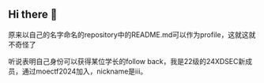 ## Hi there 👋

<!--
**wasake/wasake** is a ✨ _special_ ✨ repository because its `README.md` (this file) appears on your GitHub profile.

Here are some ideas to get you started:

- 🔭 I’m currently working on ...
- 🌱 I’m currently learning ...
- 👯 I’m looking to collaborate on ...
- 🤔 I’m looking for help with ...
- 💬 Ask me about ...
- 📫 How to reach me: ...
- 😄 Pronouns: ...
- ⚡ Fun fact: ...
-->

原来以自己的名字命名的repository中的README.md可以作为profile，这就这就不奇怪了

听说表明自己身份可以获得某位学长的follow back，我是22级的24XDSEC新成员，通过moectf2024加入，nickname是iii。
